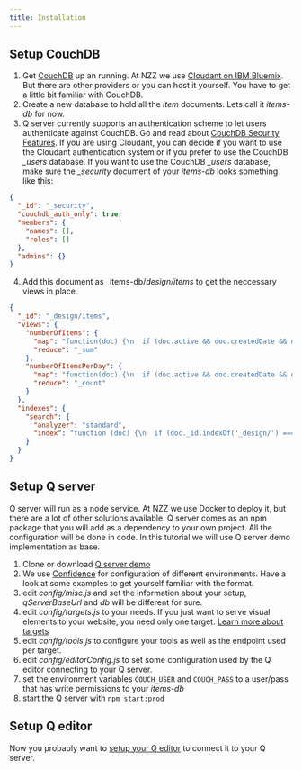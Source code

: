 ```yaml
---
title: Installation
---
```


## Setup CouchDB
1. Get [CouchDB](https://couchdb.apache.org) up an running. At NZZ we use [Cloudant on IBM Bluemix](https://console.ng.bluemix.net/catalog/services/cloudant-nosql-db). But there are other providers or you can host it yourself. You have to get a little bit familiar with CouchDB.
2. Create a new database to hold all the _item_ documents. Lets call it _items-db_ for now.
3. Q server currently supports an authentication scheme to let users authenticate against CouchDB. Go and read about [CouchDB Security Features](https://wiki.apache.org/couchdb/Security_Features_Overview#Security_Features_Overview-1). If you are using Cloudant, you can decide if you want to use the Cloudant authentication system or if you prefer to use the CouchDB *_users* database. If you want to use the CouchDB *_users* database, make sure the *_security* document of your _items-db_ looks something like this:
```json
{
  "_id": "_security",
  "couchdb_auth_only": true,
  "members": {
    "names": [],
    "roles": []
  },
  "admins": {}
}
```
4. Add this document as _items-db/_design/items_ to get the neccessary views in place
```json
{
  "_id": "_design/items",
  "views": {
    "numberOfItems": {
      "map": "function(doc) {\n  if (doc.active && doc.createdDate && doc.department) {\n    var d = new Date(doc.createdDate);\n    emit(d.valueOf(), 1);\n  }\n}",
      "reduce": "_sum"
    },
    "numberOfItemsPerDay": {
      "map": "function(doc) {\n  if (doc.active && doc.createdDate && doc.department) {\n    var d = new Date(doc.createdDate);\n    var year = d.getFullYear();\n    var month = d.getMonth() + 1;\n    if (month < 10) {\n      month = '0' + month;\n    }\n    var day = d.getDate();\n    if (day < 10) {\n      day = '0' + day;\n    }\n    emit('' + year + month + day, 1);\n  }\n}",
      "reduce": "_count"
    }
  },
  "indexes": {
    "search": {
      "analyzer": "standard",
      "index": "function (doc) {\n  if (doc._id.indexOf('_design/') === 0) {\n    return;\n  }\n  index(\"id\", doc._id);\n  if (doc.title) {\n    index(\"title\", doc.title);\n  }\n  if (doc.annotations) {\n    index(\"annotations\", doc.annotations);\n  }\n  if (doc.createdBy) {\n    index(\"createdBy\", doc.createdBy);\n  }\n  if (doc.department) {\n    index(\"department\", doc.department);\n  }\n  if (doc.tool) {\n    index(\"tool\", doc.tool)\n  }\n  if (doc.active !== undefined) {\n    index(\"active\", doc.active);\n  } else {\n    index(\"active\", false);\n  }\n  if (doc.updatedDate || doc.createdDate) {\n    var date;\n    if (doc.updatedDate) {\n      date = new Date(doc.updatedDate);\n    } else if (doc.createdDate) {\n      date = new Date(doc.createdDate);\n    }\n    if (date) {\n      index(\"orderDate\", date.valueOf());\n    }\n  }\n}"
    }
  }
}
```

## Setup Q server
Q server will run as a node service. At NZZ we use Docker to deploy it, but there are a lot of other solutions available. Q server comes as an npm package that you will add as a dependency to your own project. All the configuration will be done in code. In this tutorial we will use Q server demo implementation as base.
1. Clone or download [Q server demo](https://github.com/nzzdev/Q-server-demo)
2. We use [Confidence](https://github.com/hapijs/confidence) for configuration of different environments. Have a look at some examples to get yourself familiar with the format.
3. edit _config/misc.js_ and set the information about your setup, _qServerBaseUrl_ and _db_ will be different for sure.
4. edit _config/targets.js_ to your needs. If you just want to serve visual elements to your website, you need only one target. [Learn more about targets](about-targets.html)
5. edit _config/tools.js_ to configure your tools as well as the endpoint used per target.
6. edit _config/editorConfig.js_ to set some configuration used by the Q editor connecting to your Q server.
7. set the environment variables `COUCH_USER` and `COUCH_PASS` to a user/pass that has write permissions to your _items-db_
8. start the Q server with `npm start:prod`


## Setup Q editor
Now you probably want to [setup your Q editor](https://github.com/nzzdev/Q-editor) to connect it to your Q server.
